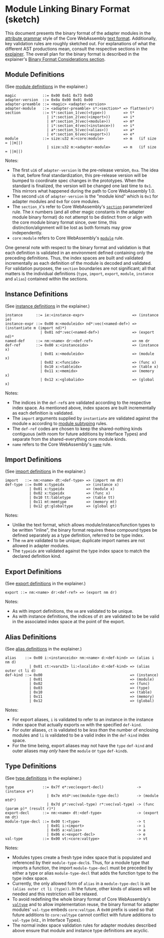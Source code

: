 # Module Linking Binary Format (sketch)

This document presents the binary format of the adapter modules in the
[attribute grammar] style of the Core WebAssembly [text format]. Additionally,
key validation rules are roughly sketched out. For explanations of what the
different AST productions mean, consult the respective sections in the
[explainer](Explainer.md). The overall plan for the binary format is
described in the explainer's [Binary Format Considerations section](Explainer.md#binary-format-considerations).


## Module Definitions

(See [module definitions](Explainer.md#module-definitions) in the explainer.)
```
magic            ::= 0x00 0x61 0x73 0x6D
adapter-version  ::= 0x0a 0x00 0x01 0x00
adapter-preamble ::= <magic> <adapter-version>
adapter-module   ::= <adapter-preamble> s*:<section>* => flatten(s*)
section          ::= t*:section_1(vec(<type>))        => t*
                   | i*:section_2(vec(<import>))      => i* 
                   | m*:section_3(vec(<module>))      => m*
                   | i*:section_4(vec(<instance>))    => i*
                   | a*:section_5(vec(<alias>))       => a*
                   | e*:section_6(vec(<export>))      => e*
module           ::= size:u32 m:<core:module>         => m   (if size = ||m||)
                   | size:u32 m:<adapter-module>      => m   (if size = ||m||)
```
Notes:
* The first `u16` of `adapter-version` is the pre-release version, `0xa`. The
  idea is that, before final standardization, this pre-release version will be
  bumped to coordinate spec changes in the prototypes. When the standard is
  finalized, the version will be changed one last time to `0x1`. This mirrors
  what happened during the path to Core WebAssembly 1.0.
* The second `u16` of `adapter-version` is the "module kind" which is `0x1` for
  adapter modules and `0x0` for core modules.
* The `section_X`'s refer to Core WebAssembly's [`section`] parameterized rule.
  The `X` numbers (and all other magic constants in the adapter module binary
  format) do not attempt to be distinct from or align with the core module
  binary format since, over time, this distinction/alignment will be lost as
  both formats may grow independently.
* `core:module` refers to Core WebAssembly's [`module`] rule.

One general note with respect to the binary format and validation is that each
definition is validated in an environment defined containing only the preceding
definitions. Thus, the index spaces are built and validated incrementally as
each definition of the module is decoded and validated. For validation
purposes, the `section` boundaries are not significant; all that matters is the
individual definitions (`type`, `import`, `export`, `module`, `instance` and
`alias`) contained within the sections.


## Instance Definitions

(See [instance definitions](Explainer.md#instance-definitions) in the explainer.)
```
instance      ::= ie:<instance-expr>                      => (instance ie)
instance-expr ::= 0x00 m:<moduleidx> nd*:vec(<named-def>) => (instantiate m (import nd)*)
                | 0x01 nd*:vec(<named-def>)               => (export nd)*
named-def     ::= nm:<name> dr:<def-ref>                  => nm dr
def-ref       ::= 0x00 x:<instanceidx>                    => (instance x)
                | 0x01 x:<moduleidx>                      => (module x)
                | 0x02 x:<funcidx>                        => (func x)
                | 0x10 x:<tableidx>                       => (table x)
                | 0x11 x:<memidx>                         => (memory x)
                | 0x12 x:<globalidx>                      => (global x)
```
Notes:
* The indices in the `def-ref`s are validated according to the respective index
  space. As mentioned above, index spaces are built incrementally as each
  definition is validated.
* The `import` arguments supplied by `instantiate` are validated against the
  module `m` according to [module subtyping](Subtyping.md#instantiation) rules.
* The `def-ref` codes are chosen to keep the shared-nothing kinds contiguous
  (with room for future additions by Interface Types) and separate from the 
  shared-everything core module kinds.
* `name` refers to the Core WebAssembly's [`name`] rule.


## Import Definitions

(See [import definitions](Explainer.md#import-definitions) in the explainer.)
```
import   ::= nm:<name> dt:<def-type> => (import nm dt)
def-type ::= 0x00 x:typeidx          => (instance x)
           | 0x01 x:typeidx          => (module x)
           | 0x02 x:typeidx          => (func x)
           | 0x10 tt:tabletype       => (table tt)
           | 0x11 mt:memtype         => (memory mt)
           | 0x12 gt:globaltype      => (global gt)
```
Notes:
* Unlike the text format, which allows module/instance/function types to be
  written "inline", the binary format requires these compound types be defined
  separately as a type definition, referred to be type index.
* The `nm` are validated to be unique; duplicate import names are not allowed
  in adapter modules.
* The `typeidx` are validated against the type index space to match the
  declared definition kind.


## Export Definitions

(See [export definitions](Explainer.md#export-definitions) in the explainer.)
```
export ::= nm:<name> dr:<def-ref> => (export nm dr)
```
Notes:
* As with import definitions, the `nm` are validated to be unique.
* As with instance definitions, the indices of `dt` are validated to be
  be valid in the associated index space at the point of the export.


## Alias Definitions

(See [alias definitions](Explainer.md#alias-definitions) in the explainer.)
```
alias    ::= 0x00 i:<instanceidx> nm:<name> d:<def-kind> => (alias i nm d)
           | 0x01 ct:<varu32> li:<localidx> d:<def-kind> => (alias outer ct li d)
def-kind ::= 0x00                                        => (instance)
           | 0x01                                        => (module)
           | 0x02                                        => (func)
           | 0x03                                        => (type)
           | 0x10                                        => (table)
           | 0x11                                        => (memory)
           | 0x12                                        => (global)
```
Notes:
* For export aliases, `i` is validated to refer to an instance in the instance
  index space that actually exports `nm` with the specified `def-kind`.
* For outer aliases, `ct` is validated to be *less than* the number of enclosing
  modules and `li` is validated to be a valid index in the `def-kind` index space.
* For the time being, export aliases may not have the `type` `def-kind` and outer
  aliases may *only* have the `module` or `type` `def-kind`s.


## Type Definitions

(See [type definitions](Explainer.md#type-definitions) in the explainer.)
```
type             ::= 0x7f e*:vec(export-decl)               -> (instance e*)
                   | 0x7e mtd*:vec(module-type-decl)        -> (module mtd*)
                   | 0x7d p*:vec(val-type) r*:vec(val-type) -> (func (param p)* (result r)*)
export-decl      ::= nm:<name> dt:<def-type>                -> (export nm dt)
module-type-decl ::= 0x00 t:<type>                          -> t
                   | 0x01 i:<import>                        -> i
                   | 0x05 a:<alias>                         -> a
                   | 0x06 e:<export-decl>                   -> e
val-type         ::= 0x00 vt:<core:valtype>                 -> vt
```
Notes:
* Modules types create a fresh type index space that is populated and
  referenced by their `module-type-decl`s. Thus, for a module type that imports
  a function, the import `module-type-decl` must be preceded by either a type
  or alias `module-type-decl` that adds the function type to the type index
  space.
* Currently, the only allowed form of `alias` in a `module-type-decl` is
  an `(alias outer ct li (type))`. In the future, other kinds of aliases
  will be needed and this restriction will be relaxed.
* To avoid redefining the whole binary format of Core WebAssembly's [`valtype`]
  and to allow implementation reuse, the binary format for adapter modules'
  `val-type` embeds `core:valtype`. A `0x00` prefix is used so that future
  additions to `core:valtype` cannot conflict with future additions to
  `val-type` (viz., in Interface Types).
* The normal index space validation rules for adapter modules described above
  ensure that module and instance type definitions are acyclic.



[Attribute Grammar]: https://en.wikipedia.org/wiki/Attribute_grammar
[Text Format]: https://webassembly.github.io/spec/core/text/conventions.html
[`section`]: https://webassembly.github.io/spec/core/binary/modules.html#sections
[`module`]: https://webassembly.github.io/spec/core/binary/modules.html#binary-module
[`name`]: https://webassembly.github.io/spec/core/binary/values.html#binary-name
[`valtype`]: https://webassembly.github.io/spec/core/binary/types.html#value-types
